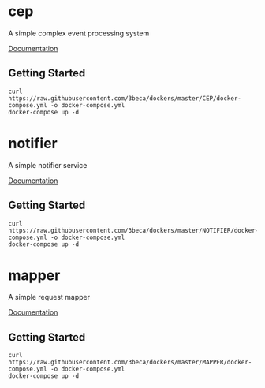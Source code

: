 # cep
A simple complex event processing system

[Documentation](https://github.com/3beca/cep)

## Getting Started

```
curl https://raw.githubusercontent.com/3beca/dockers/master/CEP/docker-compose.yml -o docker-compose.yml
docker-compose up -d 
```

# notifier
A simple notifier service

[Documentation](https://github.com/3beca/notifier)

## Getting Started

```
curl https://raw.githubusercontent.com/3beca/dockers/master/NOTIFIER/docker-compose.yml -o docker-compose.yml
docker-compose up -d 
```

# mapper
A simple request mapper

[Documentation](https://github.com/3beca/mapper)

## Getting Started

```
curl https://raw.githubusercontent.com/3beca/dockers/master/MAPPER/docker-compose.yml -o docker-compose.yml
docker-compose up -d 
```

